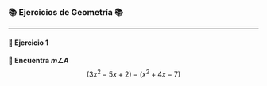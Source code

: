 ### 📚 Ejercicios de Geometría 📚

---

#### **🔢 Ejercicio 1**  
**📝 Encuentra $m\angle A$**  
$$(3x^2 - 5x + 2) - (x^2 + 4x - 7)$$  
